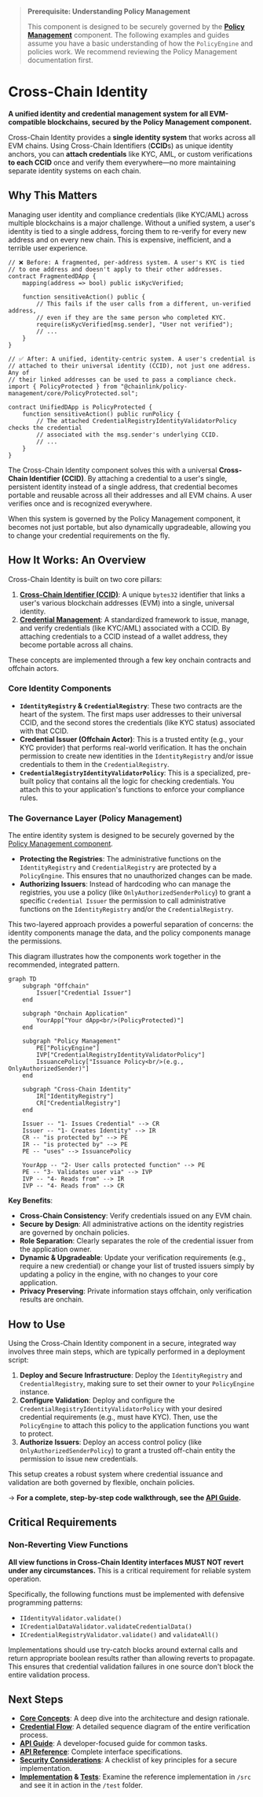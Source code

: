 > **Prerequisite: Understanding Policy Management**
>
> This component is designed to be securely governed by the **[Policy Management](../policy-management/README.md)** component. The following examples and guides assume you have a basic understanding of how the `PolicyEngine` and policies work. We recommend reviewing the Policy Management documentation first.

# Cross-Chain Identity

**A unified identity and credential management system for all EVM-compatible blockchains, secured by the Policy Management component.**

Cross-Chain Identity provides a **single identity system** that works across all EVM chains. Using Cross-Chain Identifiers (**CCID**s) as unique identity anchors, you can **attach credentials** like
KYC, AML, or custom verifications **to each CCID** once and verify them everywhere—no more maintaining separate identity systems on each chain.

## Why This Matters

Managing user identity and compliance credentials (like KYC/AML) across multiple blockchains is a major challenge. Without a unified system, a user's identity is tied to a single address, forcing them to re-verify for every new address and on every new chain. This is expensive, inefficient, and a terrible user experience.

```solidity
// ❌ Before: A fragmented, per-address system. A user's KYC is tied
// to one address and doesn't apply to their other addresses.
contract FragmentedDApp {
    mapping(address => bool) public isKycVerified;

    function sensitiveAction() public {
        // This fails if the user calls from a different, un-verified address,
        // even if they are the same person who completed KYC.
        require(isKycVerified[msg.sender], "User not verified");
        // ...
    }
}

// ✅ After: A unified, identity-centric system. A user's credential is
// attached to their universal identity (CCID), not just one address. Any of
// their linked addresses can be used to pass a compliance check.
import { PolicyProtected } from "@chainlink/policy-management/core/PolicyProtected.sol";

contract UnifiedDApp is PolicyProtected {
    function sensitiveAction() public runPolicy {
        // The attached CredentialRegistryIdentityValidatorPolicy checks the credential
        // associated with the msg.sender's underlying CCID.
        // ...
    }
}
```

The Cross-Chain Identity component solves this with a universal **Cross-Chain Identifier (CCID)**. By attaching a credential to a user's single, persistent identity instead of a single address, that credential becomes portable and reusable across all their addresses and all EVM chains. A user verifies once and is recognized everywhere.

When this system is governed by the Policy Management component, it becomes not just portable, but also dynamically upgradeable, allowing you to change your credential requirements on the fly.

## How It Works: An Overview

Cross-Chain Identity is built on two core pillars:

1.  **[Cross-Chain Identifier (CCID)](docs/CONCEPTS.md#1-cross-chain-identifier-ccid)**: A unique `bytes32` identifier that links a user's various blockchain addresses (EVM) into a single, universal identity.
2.  **[Credential Management](docs/CONCEPTS.md#2-credential-management)**: A standardized framework to issue, manage, and verify credentials (like KYC/AML) associated with a CCID. By attaching credentials to a CCID instead of a wallet address, they become portable across all chains.

These concepts are implemented through a few key onchain contracts and offchain actors.

### Core Identity Components

- **`IdentityRegistry` & `CredentialRegistry`**: These two contracts are the heart of the system. The first maps user addresses to their universal CCID, and the second stores the credentials (like KYC status) associated with that CCID.
- **Credential Issuer (Offchain Actor)**: This is a trusted entity (e.g., your KYC provider) that performs real-world verification. It has the onchain permission to create new identities in the `IdentityRegistry` and/or issue credentials to them in the `CredentialRegistry`.
- **`CredentialRegistryIdentityValidatorPolicy`**: This is a specialized, pre-built policy that contains all the logic for checking credentials. You attach this to your application's functions to enforce your compliance rules.

### The Governance Layer (Policy Management)

The entire identity system is designed to be securely governed by the [Policy Management component](../policy-management/README.md).

- **Protecting the Registries**: The administrative functions on the `IdentityRegistry` and `CredentialRegistry` are protected by a `PolicyEngine`. This ensures that no unauthorized changes can be made.
- **Authorizing Issuers**: Instead of hardcoding who can manage the registries, you use a policy (like `OnlyAuthorizedSenderPolicy`) to grant a specific `Credential Issuer` the permission to call administrative functions on the `IdentityRegistry` and/or the `CredentialRegistry`.

This two-layered approach provides a powerful separation of concerns: the identity components manage the data, and the policy components manage the permissions.

This diagram illustrates how the components work together in the recommended, integrated pattern.

```mermaid
graph TD
    subgraph "Offchain"
        Issuer["Credential Issuer"]
    end

    subgraph "Onchain Application"
        YourApp["Your dApp<br/>(PolicyProtected)"]
    end

    subgraph "Policy Management"
        PE["PolicyEngine"]
        IVP["CredentialRegistryIdentityValidatorPolicy"]
        IssuancePolicy["Issuance Policy<br/>(e.g., OnlyAuthorizedSender)"]
    end

    subgraph "Cross-Chain Identity"
        IR["IdentityRegistry"]
        CR["CredentialRegistry"]
    end

    Issuer -- "1- Issues Credential" --> CR
    Issuer -- "1- Creates Identity" --> IR
    CR -- "is protected by" --> PE
    IR -- "is protected by" --> PE
    PE -- "uses" --> IssuancePolicy

    YourApp -- "2- User calls protected function" --> PE
    PE -- "3- Validates user via" --> IVP
    IVP -- "4- Reads from" --> IR
    IVP -- "4- Reads from" --> CR
```

**Key Benefits**:

- **Cross-Chain Consistency**: Verify credentials issued on any EVM chain.
- **Secure by Design**: All administrative actions on the identity registries are governed by onchain policies.
- **Role Separation**: Clearly separates the role of the credential issuer from the application owner.
- **Dynamic & Upgradeable**: Update your verification requirements (e.g., require a new credential) or change your list of trusted issuers simply by updating a policy in the engine, with no changes to your core application.
- **Privacy Preserving**: Private information stays offchain, only verification results are onchain.

## How to Use

Using the Cross-Chain Identity component in a secure, integrated way involves three main steps, which are typically performed in a deployment script:

1.  **Deploy and Secure Infrastructure**: Deploy the `IdentityRegistry` and `CredentialRegistry`, making sure to set their owner to your `PolicyEngine` instance.
2.  **Configure Validation**: Deploy and configure the `CredentialRegistryIdentityValidatorPolicy` with your desired credential requirements (e.g., must have KYC). Then, use the `PolicyEngine` to attach this policy to the application functions you want to protect.
3.  **Authorize Issuers**: Deploy an access control policy (like `OnlyAuthorizedSenderPolicy`) to grant a trusted off-chain entity the permission to issue new credentials.

This setup creates a robust system where credential issuance and validation are both governed by flexible, onchain policies.

→ **For a complete, step-by-step code walkthrough, see the [API Guide](./docs/API_GUIDE.md).**

## Critical Requirements

### Non-Reverting View Functions

**All view functions in Cross-Chain Identity interfaces MUST NOT revert under any circumstances.** This is a critical requirement for reliable system operation.

Specifically, the following functions must be implemented with defensive programming patterns:

- `IIdentityValidator.validate()`
- `ICredentialDataValidator.validateCredentialData()`
- `ICredentialRegistryValidator.validate()` and `validateAll()`

Implementations should use try-catch blocks around external calls and return appropriate boolean results rather than allowing reverts to propagate. This ensures that credential validation failures in one source don't block the entire validation process.

## Next Steps

- **[Core Concepts](./docs/CONCEPTS.md)**: A deep dive into the architecture and design rationale.
- **[Credential Flow](./docs/CREDENTIAL_FLOW.md)**: A detailed sequence diagram of the entire verification process.
- **[API Guide](./docs/API_GUIDE.md)**: A developer-focused guide for common tasks.
- **[API Reference](./docs/API_REFERENCE.md)**: Complete interface specifications.
- **[Security Considerations](./docs/SECURITY.md)**: A checklist of key principles for a secure implementation.
- **[Implementation](./src/) & [Tests](./test/)**: Examine the reference implementation in `/src` and see it in action in the `/test` folder.

